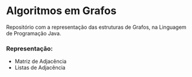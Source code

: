 # Algoritmos em Grafos

Repositório com a representação das estruturas de Grafos, na Linguagem de Programação Java.  

### Representação:
- Matriz de Adjacência
- Listas de Adjacência
